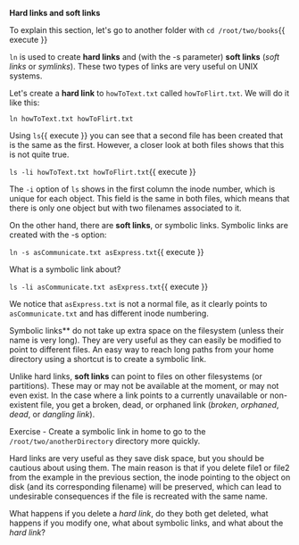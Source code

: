 **Hard links and soft links**

To explain this section, let's go to another folder with `cd /root/two/books`{{ execute }}

`ln` is used to create **hard links** and (with the -s parameter) **soft links** (*soft links* or *symlinks*). These two types of links are very useful on UNIX systems.

Let's create a **hard link** to `howToText.txt` called `howToFlirt.txt`. We will do it like this:

`ln howToText.txt howToFlirt.txt`

Using `ls`{{ execute }} you can see that a second file has been created that is the same as the first. However, a closer look at both files shows that this is not quite true.

`ls -li howToText.txt howToFlirt.txt`{{ execute }}

The `-i` option of `ls` shows in the first column the inode number, which is unique for each object. This field is the same in both files, which means that there is only one object but with two filenames associated to it.

On the other hand, there are **soft links**, or symbolic links. Symbolic links are created with the -s option:

`ln -s asCommunicate.txt asExpress.txt`{{ execute }}

What is a symbolic link about?

`ls -li asCommunicate.txt asExpress.txt`{{ execute }}

We notice that `asExpress.txt` is not a normal file, as it clearly points to `asCommunicate.txt` and has different inode numbering.

Symbolic links** do not take up extra space on the filesystem (unless their name is very long). They are very useful as they can easily be modified to point to different files. An easy way to reach long paths from your home directory using a shortcut is to create a symbolic link.

Unlike hard links, **soft links** can point to files on other filesystems (or partitions). These may or may not be available at the moment, or may not even exist. In the case where a link points to a currently unavailable or non-existent file, you get a broken, dead, or orphaned link (*broken*, *orphaned*, *dead*, or *dangling link*).

Exercise - Create a symbolic link in home to go to the `/root/two/anotherDirectory` directory more quickly.

Hard links are very useful as they save disk space, but you should be cautious about using them. The main reason is that if you delete file1 or file2 from the example in the previous section, the inode pointing to the object on disk (and its corresponding filename) will be preserved, which can lead to undesirable consequences if the file is recreated with the same name.

What happens if you delete a *hard link*, do they both get deleted, what happens if you modify one, what about symbolic links, and what about the *hard link*?